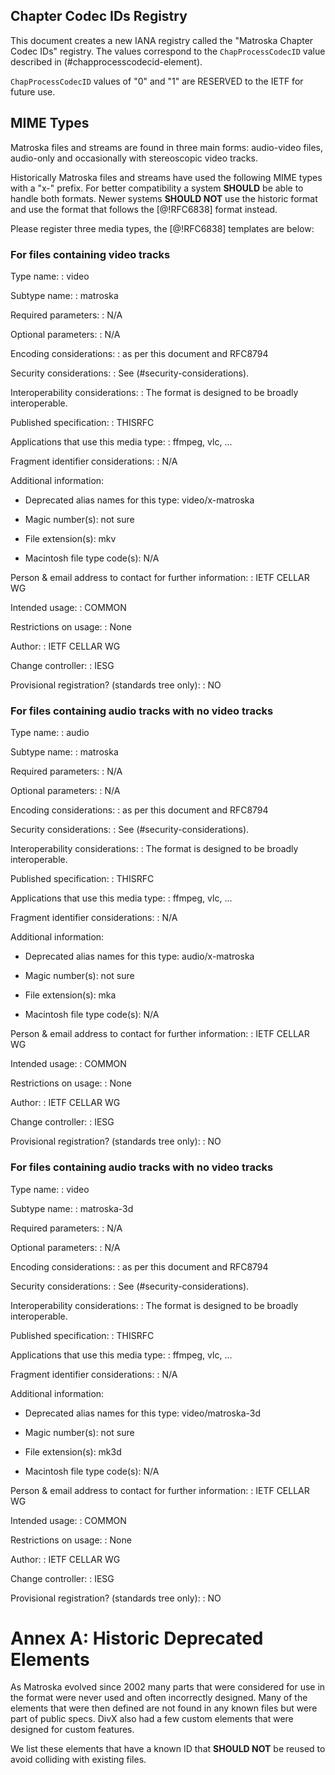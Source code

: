 


## Chapter Codec IDs Registry

This document creates a new IANA registry called the "Matroska Chapter Codec IDs" registry.
The values correspond to the `ChapProcessCodecID` value described in (#chapprocesscodecid-element).

`ChapProcessCodecID` values of "0" and "1" are RESERVED to the IETF for future use.

## MIME Types

Matroska files and streams are found in three main forms: audio-video files, audio-only and occasionally with stereoscopic video tracks.

Historically Matroska files and streams have used the following MIME types with a "x-" prefix.
For better compatibility a system **SHOULD** be able to handle both formats.
Newer systems **SHOULD NOT** use the historic format and use the format that follows the [@!RFC6838] format instead.

Please register three media types, the [@!RFC6838] templates are below:

### For files containing video tracks

Type name:
: video

Subtype name:
: matroska

Required parameters:
: N/A

Optional parameters:
: N/A

Encoding considerations:
: as per this document and RFC8794

Security considerations:
: See (#security-considerations).

Interoperability considerations:
: The format is designed to be broadly interoperable.

Published specification:
: THISRFC

Applications that use this media type:
: ffmpeg, vlc, ...

Fragment identifier considerations:
: N/A

Additional information:

  - Deprecated alias names for this type: video/x-matroska

  - Magic number(s): not sure

  - File extension(s): mkv

  - Macintosh file type code(s): N/A

Person & email address to contact for further information:
: IETF CELLAR WG

Intended usage:
: COMMON

Restrictions on usage:
: None

Author:
: IETF CELLAR WG

Change controller:
: IESG

Provisional registration? (standards tree only):
: NO

### For files containing audio tracks with no video tracks

Type name:
: audio

Subtype name:
: matroska

Required parameters:
: N/A

Optional parameters:
: N/A

Encoding considerations:
: as per this document and RFC8794

Security considerations:
: See (#security-considerations).

Interoperability considerations:
: The format is designed to be broadly interoperable.

Published specification:
: THISRFC

Applications that use this media type:
: ffmpeg, vlc, ...

Fragment identifier considerations:
: N/A

Additional information:

  - Deprecated alias names for this type: audio/x-matroska

  - Magic number(s): not sure

  - File extension(s): mka

  - Macintosh file type code(s): N/A

Person & email address to contact for further information:
: IETF CELLAR WG

Intended usage:
: COMMON

Restrictions on usage:
: None

Author:
: IETF CELLAR WG

Change controller:
: IESG

Provisional registration? (standards tree only):
: NO

### For files containing audio tracks with no video tracks

Type name:
: video

Subtype name:
: matroska-3d

Required parameters:
: N/A

Optional parameters:
: N/A

Encoding considerations:
: as per this document and RFC8794

Security considerations:
: See (#security-considerations).

Interoperability considerations:
: The format is designed to be broadly interoperable.

Published specification:
: THISRFC

Applications that use this media type:
: ffmpeg, vlc, ...

Fragment identifier considerations:
: N/A

Additional information:

  - Deprecated alias names for this type: video/matroska-3d

  - Magic number(s): not sure

  - File extension(s): mk3d

  - Macintosh file type code(s): N/A

Person & email address to contact for further information:
: IETF CELLAR WG

Intended usage:
: COMMON

Restrictions on usage:
: None

Author:
: IETF CELLAR WG

Change controller:
: IESG

Provisional registration? (standards tree only):
: NO

# Annex A: Historic Deprecated Elements

As Matroska evolved since 2002 many parts that were considered for use in the format were never
used and often incorrectly designed. Many of the elements that were then defined are not
found in any known files but were part of public specs. DivX also had a few custom elements that
were designed for custom features.

We list these elements that have a known ID that **SHOULD NOT** be reused to avoid colliding
with existing files.

